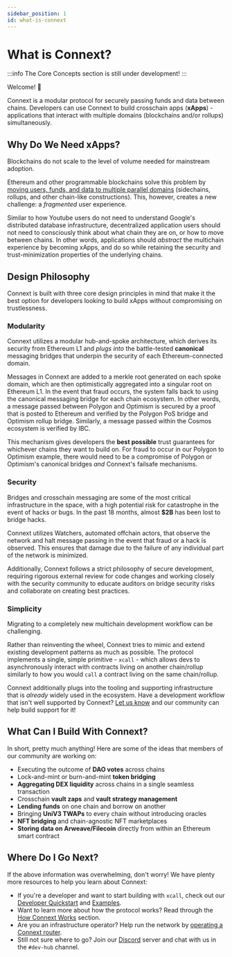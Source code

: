 ```yaml
---
sidebar_position: 1
id: what-is-connext
---
```


# What is Connext?

:::info 
The Core Concepts section is still under development!
:::

Welcome! 👋

Connext is a modular protocol for securely passing funds and data between chains. Developers can use Connext to build crosschain apps (**xApps**) - applications that interact with multiple domains (blockchains and/or rollups) simultaneously.

## Why Do We Need xApps?

Blockchains do not scale to the level of volume needed for mainstream adoption.

Ethereum and other programmable blockchains solve this problem by [moving users, funds, and data to multiple parallel domains](https://ethereum.org/en/layer-2/) (sidechains, rollups, and other chain-like constructions). This, however, creates a new challenge: a *fragmented* user experience.

Similar to how Youtube users do not need to understand Google's distributed database infrastructure, decentralized application users should not need to consciously think about what chain they are on, or how to move between chains. In other words, applications should *abstract* the multichain experience by becoming xApps, and do so while retaining the security and trust-minimization properties of the underlying chains.

## Design Philosophy

Connext is built with three core design principles in mind that make it the best option for developers looking to build xApps without compromising on trustlessness.

### Modularity

Connext utilizes a modular hub-and-spoke architecture, which derives its security from Ethereum L1 and *plugs into* the battle-tested **canonical** messaging bridges that underpin the security of each Ethereum-connected domain.

Messages in Connext are added to a merkle root generated on each spoke domain, which are then optimistically aggregated into a singular root on Ethereum L1. In the event that fraud occurs, the system falls back to using the canonical messaging bridge for each chain ecosystem. In other words, a message passed between Polygon and Optimism is secured by a proof that is posted to Ethereum and verified by the Polygon PoS bridge and Optimism rollup bridge. Similarly, a message passed within the Cosmos ecosystem is verified by IBC.

This mechanism gives developers the **best possible** trust guarantees for whichever chains they want to build on. For fraud to occur in our Polygon to Optimism example, there would need to be a compromise of Polygon or Optimism's canonical bridges *and* Connext's failsafe mechanisms.

### Security

Bridges and crosschain messaging are some of the most critical infrastructure in the space, with a high potential risk for catastrophe in the event of hacks or bugs. In the past 18 months, almost **$2B** has been lost to bridge hacks.

Connext utilizes Watchers, automated offchain actors, that observe the network and halt message passing in the event that fraud or a hack is observed. This ensures that damage due to the failure of any individual part of the network is minimized.

Additionally, Connext follows a strict philosophy of secure development, requiring rigorous external review for code changes and working closely with the security community to educate auditors on bridge security risks and collaborate on creating best practices.

### Simplicity

Migrating to a completely new multichain development workflow can be challenging.

Rather than reinventing the wheel, Connext tries to mimic and extend existing development patterns as much as possible. The protocol implements a single, simple primitive - `xcall` - which allows devs to asynchronously interact with contracts living on another chain/rollup similarly to how you would `call` a contract living on the same chain/rollup.

Connext additionally plugs into the tooling and supporting infrastructure that is *already* widely used in the ecosystem. Have a development workflow that isn't well supported by Connext? [Let us know](https://discord.gg/pef9AyEhNz) and our community can help build support for it!

## What Can I Build With Connext?

In short, pretty much anything! Here are some of the ideas that members of our community are working on:

- Executing the outcome of **DAO votes** across chains
- Lock-and-mint or burn-and-mint **token bridging**
- **Aggregating DEX liquidity** across chains in a single seamless transaction
- Crosschain **vault zaps** and **vault strategy management**
- **Lending funds** on one chain and borrow on another
- Bringing **UniV3 TWAPs** to every chain without introducing oracles
- **NFT bridging** and chain-agnostic NFT marketplaces
- **Storing data on Arweave/Filecoin** directly from within an Ethereum smart contract

## Where Do I Go Next?

If the above information was overwhelming, don't worry! We have plenty more resources to help you learn about Connext:
- If you're a developer and want to start building with `xcall`, check out our [Developer Quickstart](../developers/quickstart) and [Examples](../developers/examples/simple-bridge.md).
- Want to learn more about how the protocol works? Read through the [How Connext Works](./how-it-works/flow.md) section.
- Are you an infrastructure operator? Help run the network by [operating a Connext router](../routers/intro.md).
- Still not sure where to go? Join our [Discord](https://discord.gg/pef9AyEhNz) server and chat with us in the `#dev-hub` channel.
